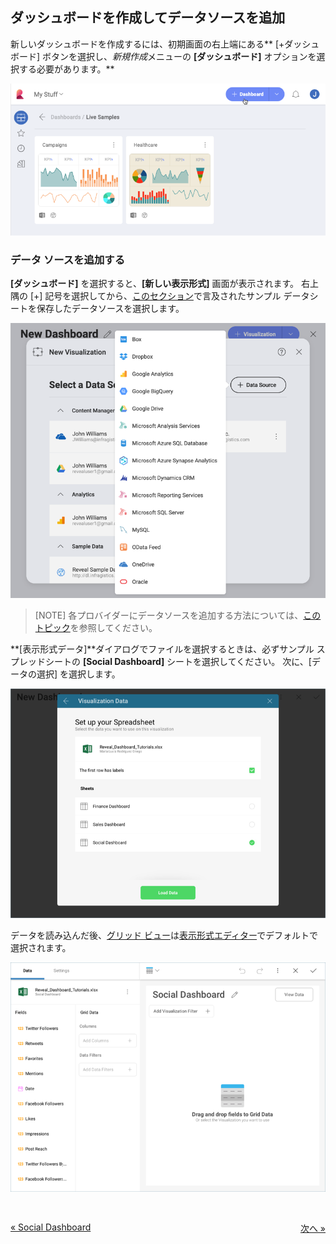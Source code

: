 ## ダッシュボードを作成してデータソースを追加

新しいダッシュボードを作成するには、初期画面の右上端にある** [+ダッシュボード] ボタンを選択し、*新規作成*メニューの **[ダッシュボード]** オプションを選択する必要があります。**

![Access New Dashboard menu](images/create-new-dashboard.png)

### データ ソースを追加する

**[ダッシュボード]** を選択すると、**[新しい表示形式]** 画面が表示されます。
右上隅の [+] 記号を選択してから、[このセクション](~/jp/dashboard-tutorials/finance-dashboard/index.html#sample-datasheet)で言及されたサンプル データシートを保存したデータソースを選択します。

![creatingnewvisualization\_all](images/creating-new-visualization.png)

>[NOTE]
>各プロバイダーにデータソースを追加する方法については、[このトピック](~/jp/datasources/data-sources.md)を参照してください。

**[表示形式データ]**ダイアログでファイルを選択するときは、必ずサンプル スプレッドシートの **[Social Dashboard]** シートを選択してください。
次に、[データの選択] を選択します。

![SelectingSocialSheet\_All](images/SelectingSocialSheet_All.png)

データを読み込んだ後、[グリッド ビュー](~/jp/data-visualizations/grid-view.md)は[表示形式エディター](~/jp/data-visualizations/visualizations-editor.md)でデフォルトで選択されます。

![SocialFirstVisualizationGrid\_All](images/SocialFirstVisualizationGrid_All.png)

 

<style>
.previous {
    text-align: left
}

.next {
    float: right
}

</style>

<a href="social-dashboard-tutorial.md" class="previous">&laquo; Social Dashboard</a>
<a href="social-selecting-data-visualization.md" class="next">次へ &raquo;</a>

